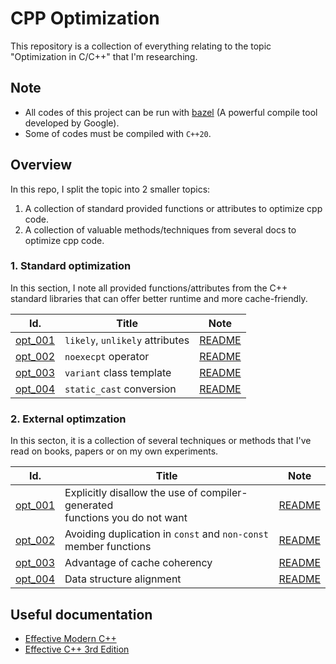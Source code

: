 # CPP Optimization
This repository is a collection of everything relating to the topic "Optimization in C/C++" that I'm researching.

## Note
- All codes of this project can be run with [bazel](https://bazel.build/) (A powerful compile tool developed by Google).
- Some of codes must be compiled with `C++20`.

## Overview
In this repo, I split the topic into 2 smaller topics:  
1. A collection of standard provided functions or attributes to optimize cpp code.
2. A collection of valuable methods/techniques from several docs to optimize cpp code.

### 1. Standard optimization
In this section, I note all provided functions/attributes from the C++ standard libraries that can offer better runtime and more cache-friendly.

| Id.                           | Title                             | Note    |
| ------                        | ------                            | ------  |
| [opt_001](std_optim/opt_001)  | `likely`, `unlikely` attributes   | [README](std_optim/opt_001/README.md) |
| [opt_002](std_optim/opt_002)  | `noexecpt` operator               | [README](std_optim/opt_002/README.md) |
| [opt_003](std_optim/opt_003)  | `variant` class template          | [README](std_optim/opt_003/README.md) |
| [opt_004](std_optim/opt_004)  | `static_cast` conversion          | [README](std_optim/opt_004/README.md) |

### 2. External optimzation
In this secton, it is a collection of several techniques or methods that I've read on books, papers or on my own experiments.

| Id.                           | Title                                                                                | Note    |
| ------                        | ------                                                                               | ------  |
| [opt_001](ext_optim/opt_001)  | Explicitly disallow the use of compiler-generated <br /> functions you do not want   | [README](ext_optim/opt_001/README.md) |
| [opt_002](ext_optim/opt_002)  | Avoiding duplication in `const` and `non-const` <br /> member functions              | [README](ext_optim/opt_002/README.md) |
| [opt_003](ext_optim/opt_003)  | Advantage of cache coherency                                                         | [README](ext_optim/opt_003/README.md) |
| [opt_004](ext_optim/opt_004)  | Data structure alignment                                                             | [README](ext_optim/opt_004/README.md) |

## Useful documentation
- [Effective Modern C++](docs/Effective_Modern_C__.pdf)
- [Effective C++ 3rd Edition](docs/Effective%20C++%203rd%20ed.pdf)  